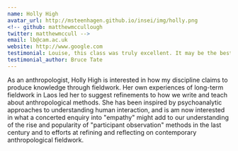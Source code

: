 ```yaml
---
name: Holly High
avatar_url: http://msteenhagen.github.io/insei/img/holly.png
<!-- github: matthewmccullough
twitter: matthewmccull -->
email: lb@cam.ac.uk
website: http://www.google.com
testimonial: Louise, this class was truly excellent. It may be the best online class I’ve ever attended.
testimonial_author: Bruce Tate
---
```


As an anthropologist, Holly High is interested in how my discipline claims to produce knowledge through fieldwork. Her own experiences of long-term fieldwork in Laos led her to suggest refinements to how we write and teach about anthropological methods. She has been inspired by psychoanalytic approaches to understanding human interaction, and is am now interested in what a concerted enquiry into "empathy" might add to our understanding of the rise and popularity of "participant observation" methods in the last century and to efforts at refining and reflecting on contemporary anthropological fieldwork.

